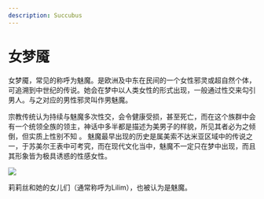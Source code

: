 ```yaml
---
description: Succubus
---
```


# 女梦魇

女梦魇，常见的称呼为魅魔。是欧洲及中东在民间的一个女性邪灵或超自然个体，可追溯到中世纪的传说。她会在梦中以人类女性的形式出现，一般通过性交来勾引男人。与之对应的男性邪灵叫作男魅魔。

宗教传统认为持续与魅魔多次性交，会令健康受损，甚至死亡，而在这个族群中会有一个统领全族的领主，神话中多半都是描述为美男子的样貌，所见其者必为之倾倒，但实质上性别不知 。 魅魔最早出现的历史是属美索不达米亚区域中的传说之一，于苏美尔王表中可考究，而在现代文化当中，魅魔不一定只在梦中出现，而且其形象皆为极具诱惑的性感女性。

![](https://pic3.zhimg.com/80/v2-9740e93e062808bf1109cd71c6f7b026_1440w.jpg)

莉莉丝和她的女儿们（通常称呼为Lilim），也被认为是魅魔。

